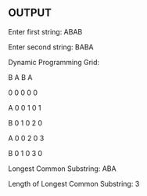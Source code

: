 ## OUTPUT

Enter first string: ABAB

Enter second string: BABA


Dynamic Programming Grid:
    
  B A B A 
  
  0 0 0 0 0 

A 0 0 1 0 1 

B 0 1 0 2 0 

A 0 0 2 0 3 

B 0 1 0 3 0 

Longest Common Substring: ABA

Length of Longest Common Substring: 3
